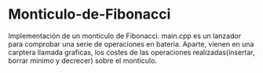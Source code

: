 # Monticulo-de-Fibonacci
Implementación de un monticulo de Fibonacci.
main.cpp es un lanzador para comprobar una serie de operaciones en bateria.
Aparte, vienen en una carptera llamada graficas, los costes de las operaciones realizadas(insertar, borrar minimo y decrecer) sobre el monticulo.
